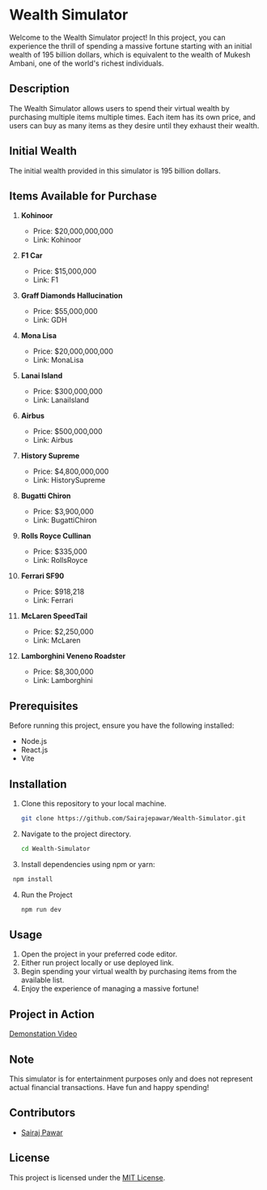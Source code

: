 # Wealth Simulator

Welcome to the Wealth Simulator project! In this project, you can experience the thrill of spending a massive fortune starting with an initial wealth of 195 billion dollars, which is equivalent to the wealth of Mukesh Ambani, one of the world's richest individuals.

## Description

The Wealth Simulator allows users to spend their virtual wealth by purchasing multiple items multiple times. Each item has its own price, and users can buy as many items as they desire until they exhaust their wealth.

## Initial Wealth

The initial wealth provided in this simulator is 195 billion dollars.

## Items Available for Purchase

1. **Kohinoor**
   - Price: $20,000,000,000
   - Link: Kohinoor

2. **F1 Car**
   - Price: $15,000,000
   - Link: F1

3. **Graff Diamonds Hallucination**
   - Price: $55,000,000
   - Link: GDH

4. **Mona Lisa**
   - Price: $20,000,000,000
   - Link: MonaLisa

5. **Lanai Island**
   - Price: $300,000,000
   - Link: LanaiIsland

6. **Airbus**
   - Price: $500,000,000
   - Link: Airbus

7. **History Supreme**
   - Price: $4,800,000,000
   - Link: HistorySupreme

8. **Bugatti Chiron**
   - Price: $3,900,000
   - Link: BugattiChiron

9. **Rolls Royce Cullinan**
   - Price: $335,000
   - Link: RollsRoyce

10. **Ferrari SF90**
    - Price: $918,218
    - Link: Ferrari

11. **McLaren SpeedTail**
    - Price: $2,250,000
    - Link: McLaren

12. **Lamborghini Veneno Roadster**
    - Price: $8,300,000
    - Link: Lamborghini

## Prerequisites

Before running this project, ensure you have the following installed:

- Node.js 
- React.js
- Vite 

## Installation

1. Clone this repository to your local machine.
   ```bash
   git clone https://github.com/Sairajepawar/Wealth-Simulator.git
   ```
2. Navigate to the project directory.
   ```bash
   cd Wealth-Simulator
   ```
   
3. Install dependencies using npm or yarn:
  ```bash
   npm install
   ```
4. Run the Project
   ```bash
   npm run dev
   ```
   
## Usage

1. Open the project in your preferred code editor.
2. Either run project locally or use deployed link.
3. Begin spending your virtual wealth by purchasing items from the available list.
4. Enjoy the experience of managing a massive fortune!

## Project in Action 

[Demonstation Video](https://github.com/Sairajepawar/Wealth-Simulator/assets/97350488/8573290a-141c-4bbb-9a05-46f22cfdb730)



## Note

This simulator is for entertainment purposes only and does not represent actual financial transactions. Have fun and happy spending!

## Contributors

- [Sairaj Pawar](https://github.com/Sairajepawar)

## License

This project is licensed under the [MIT License](#).
